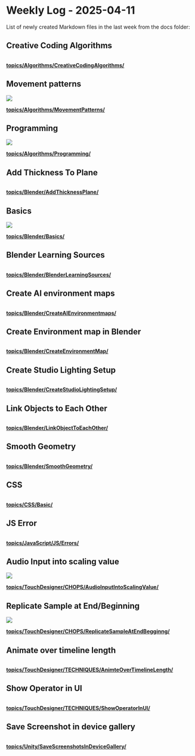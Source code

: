 # Weekly Log - 2025-04-11

List of newly created Markdown files in the last week from the docs folder:

## Creative Coding Algorithms
![]()



**[topics/Algorithms/CreativeCodingAlgorithms/](https://levoxtrip.github.io/TKB/topics/Algorithms/CreativeCodingAlgorithms/)**

## Movement patterns
![](https://levoxtrip.github.io/TKB/topics/Algorithms/img/CrossMovement.png)



**[topics/Algorithms/MovementPatterns/](https://levoxtrip.github.io/TKB/topics/Algorithms/MovementPatterns/)**

## Programming
![](https://levoxtrip.github.io/TKB/topics/Algorithms/img/FlowChart.png)



**[topics/Algorithms/Programming/](https://levoxtrip.github.io/TKB/topics/Algorithms/Programming/)**

## Add Thickness To Plane
![]()



**[topics/Blender/AddThicknessPlane/](https://levoxtrip.github.io/TKB/topics/Blender/AddThicknessPlane/)**

## Basics
![](https://levoxtrip.github.io/TKB/topics/Blender/img/RotationGizmo.png)



**[topics/Blender/Basics/](https://levoxtrip.github.io/TKB/topics/Blender/Basics/)**

## Blender Learning Sources
![]()



**[topics/Blender/BlenderLearningSources/](https://levoxtrip.github.io/TKB/topics/Blender/BlenderLearningSources/)**

## Create AI environment maps
![]()



**[topics/Blender/CreateAIEnvironmentmaps/](https://levoxtrip.github.io/TKB/topics/Blender/CreateAIEnvironmentmaps/)**

## Create Environment map in Blender
![]()



**[topics/Blender/CreateEnvironmentMap/](https://levoxtrip.github.io/TKB/topics/Blender/CreateEnvironmentMap/)**

## Create Studio Lighting Setup
![]()



**[topics/Blender/CreateStudioLightingSetup/](https://levoxtrip.github.io/TKB/topics/Blender/CreateStudioLightingSetup/)**

## Link Objects to Each Other
![]()



**[topics/Blender/LinkObjectToEachOther/](https://levoxtrip.github.io/TKB/topics/Blender/LinkObjectToEachOther/)**

## Smooth Geometry
![]()



**[topics/Blender/SmoothGeometry/](https://levoxtrip.github.io/TKB/topics/Blender/SmoothGeometry/)**

## CSS
![]()



**[topics/CSS/Basic/](https://levoxtrip.github.io/TKB/topics/CSS/Basic/)**

## JS Error
![]()



**[topics/JavaScript/JS/Errors/](https://levoxtrip.github.io/TKB/topics/JavaScript/JS/Errors/)**

## Audio Input into scaling value
![](https://levoxtrip.github.io/TKB/topics/TouchDesigner/CHOPS/img/AudioInputIntoScalingValue.png)



**[topics/TouchDesigner/CHOPS/AudioInputIntoScalingValue/](https://levoxtrip.github.io/TKB/topics/TouchDesigner/CHOPS/AudioInputIntoScalingValue/)**

## Replicate Sample at End/Beginning
![](https://levoxtrip.github.io/TKB/topics/TouchDesigner/CHOPS/img/ReplicateSampleEndBeginning.png)



**[topics/TouchDesigner/CHOPS/ReplicateSampleAtEndBegginng/](https://levoxtrip.github.io/TKB/topics/TouchDesigner/CHOPS/ReplicateSampleAtEndBegginng/)**

## Animate over timeline length
![]()



**[topics/TouchDesigner/TECHNIQUES/AnimteOverTimelineLength/](https://levoxtrip.github.io/TKB/topics/TouchDesigner/TECHNIQUES/AnimteOverTimelineLength/)**

## Show Operator in UI
![]()



**[topics/TouchDesigner/TECHNIQUES/ShowOperatorInUI/](https://levoxtrip.github.io/TKB/topics/TouchDesigner/TECHNIQUES/ShowOperatorInUI/)**

## Save Screenshot in device gallery
![]()



**[topics/Unity/SaveScreenshotsInDeviceGallery/](https://levoxtrip.github.io/TKB/topics/Unity/SaveScreenshotsInDeviceGallery/)**

